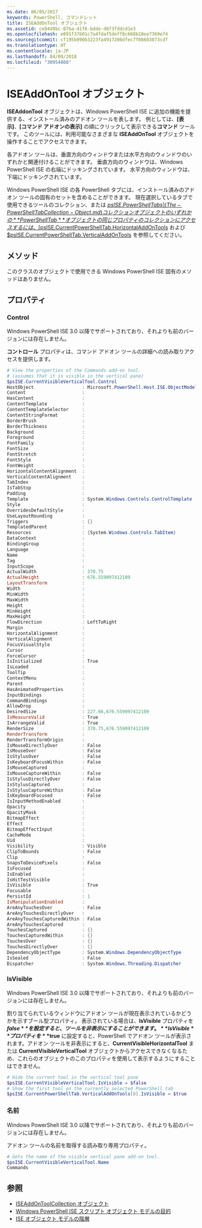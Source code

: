 ```yaml
---
ms.date: 06/05/2017
keywords: PowerShell, コマンドレット
title: ISEAddOnTool オブジェクト
ms.assetid: ce84d8bc-07ba-41f6-bdde-d6f3fddcd1e3
ms.openlocfilehash: e091f37601c7a4fdaf5deff8c668b18ee7369e74
ms.sourcegitcommit: cf195b090b3223fa4917206dfec7f0b603873cdf
ms.translationtype: HT
ms.contentlocale: ja-JP
ms.lasthandoff: 04/09/2018
ms.locfileid: "30954808"
---
```

# <a name="the-iseaddontool-object"></a>ISEAddOnTool オブジェクト

**ISEAddonTool** オブジェクトは、Windows PowerShell ISE に追加の機能を提供する、インストール済みのアドオン ツールを表します。 例としては、**[表示]**、**[コマンド アドオンの表示]** の順にクリックして表示できる**コマンド** ツールです。 このツールには、利用可能なさまざまな **ISEAddOnTool** オブジェクトを操作することでアクセスできます。

各アドオン ツールは、垂直方向のウィンドウまたは水平方向のウィンドウのいずれかと関連付けることができます。 垂直方向のウィンドウは、Windows PowerShell ISE の右端にドッキングされています。 水平方向のウィンドウは、下端にドッキングされています。

Windows PowerShell ISE の各 PowerShell タブには、インストール済みのアドオン ツールの固有のセットを含めることができます。 現在選択しているタブで使用できるツールのコレクション、または [$psISE.PowerShellTabs](The-PowerShellTabCollection-Object.md) コレクション オブジェクトのいずれかの **PowerShellTab** オブジェクトの同じプロパティのコレクションにアクセスするには、[$psISE.CurrentPowerShellTab.HorizontalAddOnTools](The-PowerShellTab-Object.md) および [$psISE.CurrentPowerShellTab.VerticalAddOnTools](The-PowerShellTab-Object.md) を参照してください。

## <a name="methods"></a>メソッド

このクラスのオブジェクトで使用できる Windows PowerShell ISE 固有のメソッドはありません。

## <a name="properties"></a>プロパティ

### <a name="control"></a>Control

Windows PowerShell ISE 3.0 以降でサポートされており、それよりも前のバージョンには存在しません。

**コントロール** プロパティは、コマンド アドオン ツールの詳細への読み取りアクセスを提供します。

```powershell
# View the properties of the Commands add-on tool.
# (assumes that it is visible in the vertical pane)
$psISE.CurrentVisibleVerticalTool.Control
HostObject                  : Microsoft.PowerShell.Host.ISE.ObjectModelRoot
Content                     :
HasContent                  :
ContentTemplate             :
ContentTemplateSelector     :
ContentStringFormat         :
BorderBrush                 :
BorderThickness             :
Background                  :
Foreground                  :
FontFamily                  :
FontSize                    :
FontStretch                 :
FontStyle                   :
FontWeight                  :
HorizontalContentAlignment  :
VerticalContentAlignment    :
TabIndex                    :
IsTabStop                   :
Padding                     :
Template                    : System.Windows.Controls.ControlTemplate
Style                       :
OverridesDefaultStyle       :
UseLayoutRounding           :
Triggers                    : {}
TemplatedParent             :
Resources                   : {System.Windows.Controls.TabItem}
DataContext                 :
BindingGroup                :
Language                    :
Name                        :
Tag                         :
InputScope                  :
ActualWidth                 : 370.75
ActualHeight                : 676.559097412109
LayoutTransform             :
Width                       :
MinWidth                    :
MaxWidth                    :
Height                      :
MinHeight                   :
MaxHeight                   :
FlowDirection               : LeftToRight
Margin                      :
HorizontalAlignment         :
VerticalAlignment           :
FocusVisualStyle            :
Cursor                      :
ForceCursor                 :
IsInitialized               : True
IsLoaded                    :
ToolTip                     :
ContextMenu                 :
Parent                      :
HasAnimatedProperties       :
InputBindings               :
CommandBindings             :
AllowDrop                   :
DesiredSize                 : 227.66,676.559097412109
IsMeasureValid              : True
IsArrangeValid              : True
RenderSize                  : 370.75,676.559097412109
RenderTransform             :
RenderTransformOrigin       :
IsMouseDirectlyOver         : False
IsMouseOver                 : False
IsStylusOver                : False
IsKeyboardFocusWithin       : False
IsMouseCaptured             :
IsMouseCaptureWithin        : False
IsStylusDirectlyOver        : False
IsStylusCaptured            :
IsStylusCaptureWithin       : False
IsKeyboardFocused           : False
IsInputMethodEnabled        :
Opacity                     :
OpacityMask                 :
BitmapEffect                :
Effect                      :
BitmapEffectInput           :
CacheMode                   :
Uid                         :
Visibility                  : Visible
ClipToBounds                : False
Clip                        :
SnapsToDevicePixels         : False
IsFocused                   :
IsEnabled                   :
IsHitTestVisible            :
IsVisible                   : True
Focusable                   :
PersistId                   : 1
IsManipulationEnabled       :
AreAnyTouchesOver           : False
AreAnyTouchesDirectlyOver   :
AreAnyTouchesCapturedWithin : False
AreAnyTouchesCaptured       :
TouchesCaptured             : {}
TouchesCapturedWithin       : {}
TouchesOver                 : {}
TouchesDirectlyOver         : {}
DependencyObjectType        : System.Windows.DependencyObjectType
IsSealed                    : False
Dispatcher                  : System.Windows.Threading.Dispatcher
```

### <a name="isvisible"></a>IsVisible

Windows PowerShell ISE 3.0 以降でサポートされており、それよりも前のバージョンには存在しません。

割り当てられているウィンドウにアドオン ツールが現在表示されているかどうかを示すブール型プロパティ。 表示されている場合は、**IsVisible** プロパティを **$false** を設定すると、ツールを非表示にすることができます。**IsVisible** プロパティを **$true** に設定すると、PowerShell でアドオン ツールが表示されます。アドオン ツールを非表示にすると、**CurrentVisibleHorizontalTool** または **CurrentVisibleVerticalTool** オブジェクトからアクセスできなくなるため、これらのオブジェクトのこのプロパティを使用して表示するようにすることはできません。

```powershell
# Hide the current tool in the vertical tool pane
$psISE.CurrentVisibleVerticalTool.IsVisible = $false
# Show the first tool on the currently selected PowerShell tab
$psISE.CurrentPowerShellTab.VerticalAddOnTools[0].IsVisible = $true
```

### <a name="name"></a>名前

Windows PowerShell ISE 3.0 以降でサポートされており、それよりも前のバージョンには存在しません。

アドオン ツールの名前を取得する読み取り専用プロパティ。

```powershell
# Gets the name of the visible vertical pane add-on tool.
$psISE.CurrentVisibleVerticalTool.Name
Commands
```

## <a name="see-also"></a>参照

- [ISEAddOnToolCollection オブジェクト](The-ISEAddOnToolCollection-Object.md)
- [Windows PowerShell ISE スクリプト オブジェクト モデルの目的](Purpose-of-the-Windows-PowerShell-ISE-Scripting-Object-Model.md)
- [ISE オブジェクト モデルの階層](The-ISE-Object-Model-Hierarchy.md)